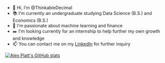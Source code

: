 - 👋 Hi, I’m @ThinkableDecimal
- 📚 I’m currently an undergraduate studying Data Science (B.S.) and Economics (B.S.)
- 🌟 I'm passionate about machine learning and finance
- ✒️ I'm looking currently for an internship to help further my own growth and knowledge
- 📫 You can contact me on my [LinkedIn](https://www.linkedin.com/in/alexanderplatt/) for further inquiry

[![Alex Platt's GitHub stats](https://github-readme-stats.vercel.app/api?username=ThinkableDecimal&count_private=true&show_icons=true&theme=dracula)](https://github.com/ThinkableDecimal/github-readme-stats)
